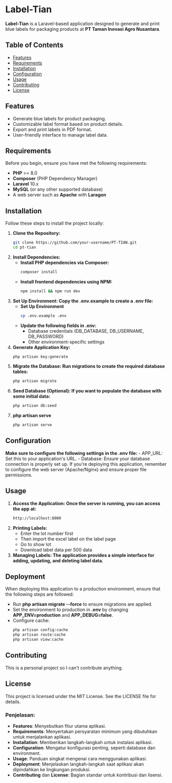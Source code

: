 # Label-Tian

**Label-Tian** is a Laravel-based application designed to generate and print blue labels for packaging products at **PT Taman Inovasi Agro Nusantara**.

## Table of Contents

-   [Features](#features)
-   [Requirements](#requirements)
-   [Installation](#installation)
-   [Configuration](#configuration)
-   [Usage](#usage)
-   [Contributing](#contributing)
-   [License](#license)

## Features

-   Generate blue labels for product packaging.
-   Customizable label format based on product details.
-   Export and print labels in PDF format.
-   User-friendly interface to manage label data.

## Requirements

Before you begin, ensure you have met the following requirements:

-   **PHP** >= 8.0
-   **Composer** (PHP Dependency Manager)
-   **Laravel** 10.x
-   **MySQL** (or any other supported database)
-   A web server such as **Apache** with **Laragon**

## Installation

Follow these steps to install the project locally:

1. **Clone the Repository:**
    ```bash
    git clone https://github.com/your-username/PT-TIAN.git
    cd pt-tian
    ```
2. **Install Dependencies:**
    - **Install PHP dependencies via Composer:**
        ```bash
        composer install
        ```
    - **Install frontend dependencies using NPM:**
        ```bash
        npm install && npm run dev
        ```
3. **Set Up Environment: Copy the .env.example to create a .env file:**
    - **Set Up Environment**
        ```bash
        cp .env.example .env
        ```
    - **Update the following fields in .env:**
        - Database credentials (DB_DATABASE, DB_USERNAME, DB_PASSWORD)
        - Other environment-specific settings
4. **Generate Application Key:**
    ```bash
    php artisan key:generate
    ```
5. **Migrate the Database: Run migrations to create the required database tables:**
    ```bash
    php artisan migrate
    ```
6. **Seed Database (Optional): If you want to populate the database with some initial data:**
    ```bash
    php artisan db:seed
    ```
7. **php artisan serve**
    ```bash
    php artisan serve
    ```

## Configuration

**Make sure to configure the following settings in the .env file:** - APP_URL: Set this to your application's URL. - Database: Ensure your database connection is properly set up.
If you're deploying this application, remember to configure the web server (Apache/Nginx) and ensure proper file permissions.

## Usage

1. **Access the Application: Once the server is running, you can access the app at:**
    ```bash
    http://localhost:8000
    ```
2. **Printing Labels:**
    - Enter the lot number first
    - Then import the excel label on the label page
    - Go to show lot
    - Download label data per 500 data
3. **Managing Labels: The application provides a simple interface for adding, updating, and deleting label data.**

## Deployment

When deploying this application to a production environment, ensure that the following steps are followed:

-   Run **php artisan migrate --force** to ensure migrations are applied.
-   Set the environment to production in **.env** by changing **APP_ENV=production** and **APP_DEBUG=false**.
-   Configure cache:
    ```bash
    php artisan config:cache
    php artisan route:cache
    php artisan view:cache
    ```

## Contributing

This is a personal project so I can't contribute anything.

## License

This project is licensed under the MIT License. See the LICENSE file for details.

### Penjelasan:

-   **Features**: Menyebutkan fitur utama aplikasi.
-   **Requirements**: Menyertakan persyaratan minimum yang dibutuhkan untuk menjalankan aplikasi.
-   **Installation**: Memberikan langkah-langkah untuk instalasi aplikasi.
-   **Configuration**: Mengatur konfigurasi penting, seperti database dan environment.
-   **Usage**: Panduan singkat mengenai cara menggunakan aplikasi.
-   **Deployment**: Menjelaskan langkah-langkah saat aplikasi akan dipindahkan ke lingkungan produksi.
-   **Contributing** dan **License**: Bagian standar untuk kontribusi dan lisensi.
